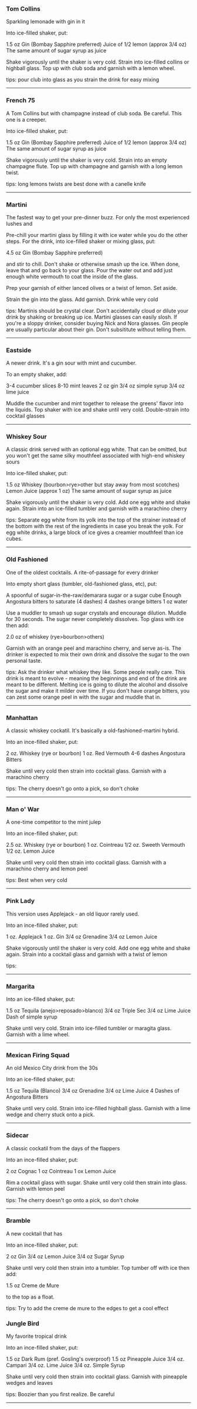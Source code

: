 ### Tom Collins
Sparkling lemonade with gin in it

Into ice-filled shaker, put:

1.5 oz Gin (Bombay Sapphire preferred)
Juice of 1/2 lemon (approx 3/4 oz)
The same amount of sugar syrup as juice

Shake vigorously until the shaker is very cold. Strain into ice-filled collins or highball glass. Top up with club soda and garnish with a lemon wheel.

tips: pour club into glass as you strain the drink for easy mixing

___
### French 75
A Tom Collins but with champagne instead of club soda. Be careful. This one is a creeper.

Into ice-filled shaker, put:

1.5 oz Gin (Bombay Sapphire preferred)
Juice of 1/2 lemon (approx 3/4 oz)
The same amount of sugar syrup as juice

Shake vigorously until the shaker is very cold. Strain into an empty champagne flute. Top up with champagne and garnish with a long lemon twist.

tips: long lemons twists are best done with a canelle knife

___
### Martini
The fastest way to get your pre-dinner buzz. For only the most experienced lushes and 

Pre-chill your martini glass by filling it with ice water while you do the other steps. For the drink, into ice-filled shaker or mixing glass, put:

4.5 oz Gin (Bombay Sapphire preferred)

and stir to chill. Don't shake or otherwise smash up the ice. When done, leave that and go back to your glass. Pour the water out and add just enough white vermouth to coat the inside of the glass. 

Prep your garnish of either lanced olives or a twist of lemon. Set aside.

Strain the gin into the glass. Add garnish. Drink while very cold

tips: Martinis should be crystal clear. Don't accidentally cloud or dilute your drink by shaking or breaking up ice. Martini glasses can easily slosh. If you're a sloppy drinker, consider buying Nick and Nora glasses. Gin people are usually particular about their gin. Don't subsititute without telling them.

___
### Eastside
A newer drink. It's a gin sour with mint and cucumber.

To an empty shaker, add:

3-4 cucumber slices
8-10 mint leaves
2 oz gin
3/4 oz simple syrup
3/4 oz lime juice

Muddle the cucumber and mint together to release the greens' flavor into the liquids. Top shaker with ice and shake until very cold. Double-strain into cocktail glasses


___
### Whiskey Sour
A classic drink served with an optional egg white. That can be omitted, but you won't get the same silky mouthfeel associated with high-end whiskey sours

Into ice-filled shaker, put:

1.5 oz Whiskey (bourbon>rye>other but stay away from most scotches)
Lemon Juice (approx 1 oz)
The same amount of sugar syrup as juice

Shake vigorously until the shaker is very cold. Add one egg white and shake again. Strain into an ice-filled tumbler and garnish with a marachino cherry

tips: Separate egg white from its yolk into the top of the strainer instead of the bottom with the rest of the ingredients in case you break the yolk. For egg white drinks, a large block of ice gives a creamier mouthfeel than ice cubes. 

___
### Old Fashioned
One of the oldest cocktails. A rite-of-passage for every drinker

Into empty short glass (tumbler, old-fashioned glass, etc), put:

A spoonful of sugar-in-the-raw/demarara sugar or a sugar cube
Enough Angostura bitters to saturate (4 dashes)
4 dashes orange bitters
1 oz water

Use a muddler to smash up sugar crystals and encourage dilution. Muddle for 30 seconds. The sugar never completely dissolves. Top glass with ice then add:

2.0 oz of whiskey (rye>bourbon>others)

Garnish with an orange peel and marachino cherry, and serve as-is. The drinker is expected to mix their own drink and dissolve the sugar to the own personal taste.

tips: Ask the drinker what whiskey they like. Some people really care. This drink is meant to evolve - meaning the beginnings and end of the drink are meant to be different. Melting ice is going to dilute the alcohol and dissolve the sugar and make it milder over time. If you don't have orange bitters, you can zest some orange peel in with the sugar and muddle that in.

___

### Manhattan
A classic whiskey cockatil. It's basically a old-fashioned-martini hybrid.

Into an ince-filled shaker, put:

2 oz. Whiskey (rye or bourbon)
1 oz. Red Vermouth
4-6 dashes Angostura Bitters

Shake until very cold then strain into cocktail glass. Garnish with a marachino cherry

tips: The cherry doesn't go onto a pick, so don't choke


___

### Man o' War
A one-time competitor to the mint julep

Into an ince-filled shaker, put:

2.5 oz. Whiskey (rye or bourbon)
1 oz. Cointreau
1/2 oz. Sweeth Vermouth
1/2 oz. Lemon Juice

Shake until very cold then strain into cocktail glass. Garnish with a marachino cherry and lemon peel

tips: Best when very cold


___

### Pink Lady
This version uses Applejack - an old liquor rarely used.

Into an ince-filled shaker, put:

1 oz. Applejack
1 oz. Gin
3/4 oz Grenadine
3/4 oz Lemon Juice

Shake vigorously until the shaker is very cold. Add one egg white and shake again. Strain into a cocktail glass and garnish with a twist of lemon

tips: 


___


### Margarita


Into an ice-filled shaker, put:

1.5 oz Tequila (anejo>reposado>blanco)
3/4 oz Triple Sec
3/4 oz Lime Juice
Dash of simple syrup

Shake until very cold. Strain into ice-filled tumbler or maragita glass. Garnish with a lime wheel. 

___

### Mexican Firing Squad
An old Mexico City drink from the 30s

Into an ice-filled shaker, put:

1.5 oz Tequila (Blanco)
3/4 oz Grenadine
3/4 oz Lime Juice
4 Dashes of Angostura Bitters

Shake until very cold. Strain into ice-filled highball glass. Garnish with a lime wedge and cherry stuck onto a pick. 

___

### Sidecar
A classic cockatil from the days of the flappers 

Into an ince-filled shaker, put:

2 oz Cognac
1 oz Cointreau
1 ox Lemon Juice


Rim a cocktail glass with sugar. Shake until very cold then strain into glass. Garnish with lemon peel

tips: The cherry doesn't go onto a pick, so don't choke


___

### Bramble
A new cocktail that has 

Into an ince-filled shaker, put:

2 oz Gin
3/4 oz Lemon Juice
3/4 oz Sugar Syrup

Shake until very cold then strain into a tumbler. Top tumber off with ice then add:

1.5 oz Creme de Mure 

to the top as a float.

tips: Try to add the creme de mure to the edges to get a cool effect


### Jungle Bird
My favorite tropical drink

Into an ince-filled shaker, put:

1.5 oz Dark Rum (pref. Gosling's overproof)
1.5 oz Pineapple Juice
3/4 oz. Campari
3/4 oz. Lime Juice
3/4 oz. Simple Syrup


Shake until very cold then strain into cocktail glass. Garnish with pineapple wedges and leaves

tips: Boozier than you first realize. Be careful


___